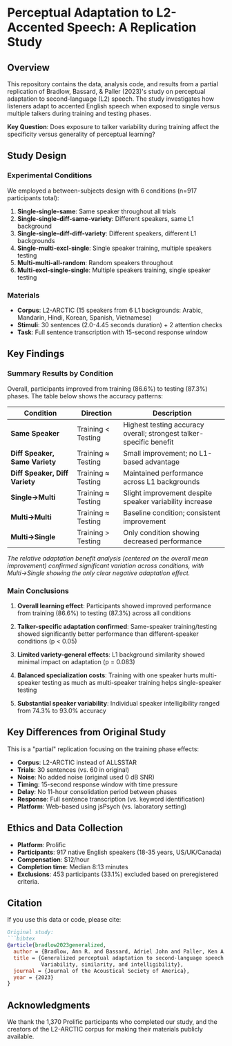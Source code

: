 # Perceptual Adaptation to L2-Accented Speech: A Replication Study

## Overview

This repository contains the data, analysis code, and results from a partial replication of Bradlow, Bassard, & Paller (2023)'s study on perceptual adaptation to second-language (L2) speech. The study investigates how listeners adapt to accented English speech when exposed to single versus multiple talkers during training and testing phases.

**Key Question**: Does exposure to talker variability during training affect the specificity versus generality of perceptual learning?

## Study Design

### Experimental Conditions
We employed a between-subjects design with 6 conditions (n=917 participants total):

1. **Single-single-same**: Same speaker throughout all trials
2. **Single-single-diff-same-variety**: Different speakers, same L1 background
3. **Single-single-diff-diff-variety**: Different speakers, different L1 backgrounds
4. **Single-multi-excl-single**: Single speaker training, multiple speakers testing
5. **Multi-multi-all-random**: Random speakers throughout
6. **Multi-excl-single-single**: Multiple speakers training, single speaker testing

### Materials
- **Corpus**: L2-ARCTIC (15 speakers from 6 L1 backgrounds: Arabic, Mandarin, Hindi, Korean, Spanish, Vietnamese)
- **Stimuli**: 30 sentences (2.0-4.45 seconds duration) + 2 attention checks
- **Task**: Full sentence transcription with 15-second response window

## Key Findings

### Summary Results by Condition

Overall, participants improved from training (86.6%) to testing (87.3%) phases. The table below shows the accuracy patterns:

| Condition | Direction | Description |
|-----------|-----------|-------------|
| **Same Speaker** | Training < Testing | Highest testing accuracy overall; strongest talker-specific benefit |
| **Diff Speaker, Same Variety** | Training ≈ Testing | Small improvement; no L1-based advantage |
| **Diff Speaker, Diff Variety** | Training ≈ Testing | Maintained performance across L1 backgrounds |
| **Single→Multi** | Training ≈ Testing | Slight improvement despite speaker variability increase |
| **Multi→Multi** | Training ≈ Testing | Baseline condition; consistent improvement |
| **Multi→Single** | Training > Testing | Only condition showing decreased performance |

*The relative adaptation benefit analysis (centered on the overall mean improvement) confirmed significant variation across conditions, with Multi→Single showing the only clear negative adaptation effect.*

### Main Conclusions

1. **Overall learning effect**: Participants showed improved performance from training (86.6%) to testing (87.3%) across all conditions

2. **Talker-specific adaptation confirmed**: Same-speaker training/testing showed significantly better performance than different-speaker conditions (p < 0.05)

3. **Limited variety-general effects**: L1 background similarity showed minimal impact on adaptation (p = 0.083)

4. **Balanced specialization costs**: Training with one speaker hurts multi-speaker testing as much as multi-speaker training helps single-speaker testing

5. **Substantial speaker variability**: Individual speaker intelligibility ranged from 74.3% to 93.0% accuracy

## Key Differences from Original Study

This is a "partial" replication focusing on the training phase effects:
- **Corpus**: L2-ARCTIC instead of ALLSSTAR
- **Trials**: 30 sentences (vs. 60 in original)
- **Noise**: No added noise (original used 0 dB SNR)
- **Timing**: 15-second response window with time pressure
- **Delay**: No 11-hour consolidation period between phases
- **Response**: Full sentence transcription (vs. keyword identification)
- **Platform**: Web-based using jsPsych (vs. laboratory setting)

## Ethics and Data Collection

- **Platform**: Prolific
- **Participants**: 917 native English speakers (18-35 years, US/UK/Canada)
- **Compensation**: $12/hour 
- **Completion time**: Median 8:13 minutes
- **Exclusions**: 453 participants (33.1%) excluded based on preregistered criteria.

## Citation

If you use this data or code, please cite:

```bibtex
Original study:
```bibtex
@article{bradlow2023generalized,
  author = {Bradlow, Ann R. and Bassard, Adriel John and Paller, Ken A.},
  title = {Generalized perceptual adaptation to second-language speech: 
           Variability, similarity, and intelligibility},
  journal = {Journal of the Acoustical Society of America},
  year = {2023}
}
```

## Acknowledgments

We thank the 1,370 Prolific participants who completed our study, and the creators of the L2-ARCTIC corpus for making their materials publicly available.
